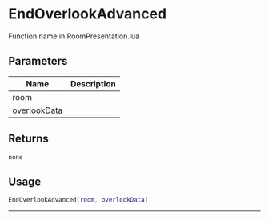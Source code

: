 # EndOverlookAdvanced

Function name in RoomPresentation.lua

## Parameters

| Name         | Description |
| ------------ | ----------- |
| room         |             |
| overlookData |             |

## Returns

`none`

## Usage

```lua
EndOverlookAdvanced(room, overlookData)
```

---
